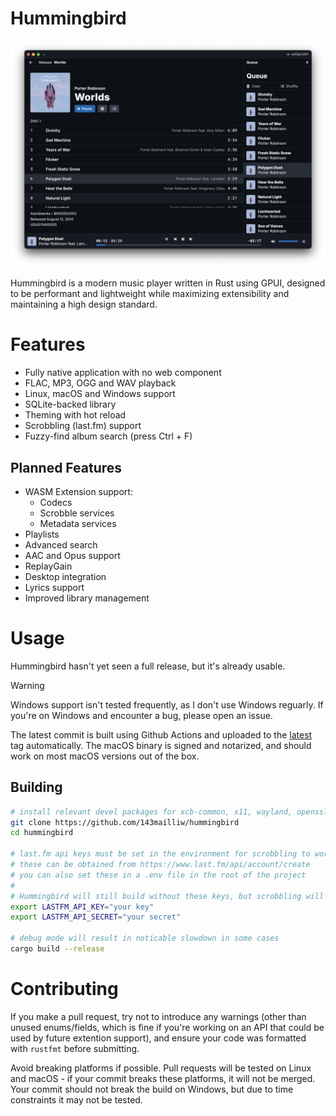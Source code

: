 # Hummingbird

![screenshot](docs/screenshot.png)

Hummingbird is a modern music player written in Rust using GPUI, designed to be
performant and lightweight while maximizing extensibility and maintaining a high
design standard.

# Features
- Fully native application with no web component
- FLAC, MP3, OGG and WAV playback
- Linux, macOS and Windows support
- SQLite-backed library
- Theming with hot reload
- Scrobbling (last.fm) support
- Fuzzy-find album search (press Ctrl + F)

## Planned Features
- WASM Extension support:
  - Codecs
  - Scrobble services
  - Metadata services
- Playlists
- Advanced search
- AAC and Opus support
- ReplayGain
- Desktop integration
- Lyrics support
- Improved library management

# Usage
Hummingbird hasn't yet seen a full release, but it's already usable.

> [!WARNING]
> Windows support isn't tested frequently, as I don't use Windows reguarly.
> If you're on Windows and encounter a bug, please open an issue.

The latest commit is built using Github Actions and uploaded to the
[latest](https://github.com/143mailliw/hummingbird/releases/tag/latest) tag
automatically. The macOS binary is signed and notarized, and should work on
most macOS versions out of the box.

## Building
```sh
# install relevant devel packages for xcb-common, x11, wayland, openssl, and pulseaudio if on Linux
git clone https://github.com/143mailliw/hummingbird
cd hummingbird

# last.fm api keys must be set in the environment for scrobbling to work
# these can be obtained from https://www.last.fm/api/account/create
# you can also set these in a .env file in the root of the project
#
# Hummingbird will still build without these keys, but scrobbling will be disabled
export LASTFM_API_KEY="your key"
export LASTFM_API_SECRET="your secret"

# debug mode will result in noticable slowdown in some cases
cargo build --release
```

# Contributing
If you make a pull request, try not to introduce any warnings (other than unused
enums/fields, which is fine if you're working on an API that could be used by
future extention support), and ensure your code was formatted with `rustfmt`
before submitting.

Avoid breaking platforms if possible. Pull requests will be tested on Linux and
macOS - if your commit breaks these platforms, it will not be merged. Your
commit should not break the build on Windows, but due to time constraints it
may not be tested.
